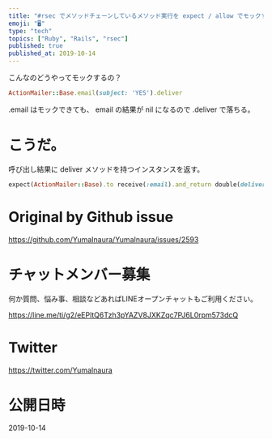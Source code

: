 ```yaml
---
title: "#rsec でメソッドチェーンしているメソッド実行を expect / allow でモックする例 ( ActionMailer でのメール"
emoji: "🖥"
type: "tech"
topics: ["Ruby", "Rails", "rsec"]
published: true
published_at: 2019-10-14
---
```


こんなのどうやってモックするの？

```rb
ActionMailer::Base.email(subject: 'YES').deliver
```

.email はモックできても、 email の結果が nil になるので .deliver で落ちる。

# こうだ。

呼び出し結果に deliver メソッドを持つインスタンスを返す。

```rb
expect(ActionMailer::Base).to receive(:email).and_return double(deliver: nil)
```


# Original by Github issue

https://github.com/YumaInaura/YumaInaura/issues/2593








<!-- Update From Qiita API -->

# チャットメンバー募集


何か質問、悩み事、相談などあればLINEオープンチャットもご利用ください。

https://line.me/ti/g2/eEPltQ6Tzh3pYAZV8JXKZqc7PJ6L0rpm573dcQ





# Twitter


https://twitter.com/YumaInaura


<!-- Update From Qiita API -->



# 公開日時

2019-10-14
